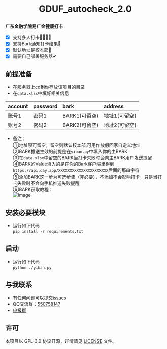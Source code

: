 <h1 align="center">

GDUF_autocheck_2.0

</h1>

**广东金融学院易广金健康打卡**
- [x] 支持多人打卡👨‍👩‍👧‍👧
- [x] 支持Bark通知打卡结果💬
- [x] 默认地址是校本部🏫
- [x] 需要自己部署服务器✔

## 前提准备
- 在服务器上cd到你存放该项目的目录
- 在```data.xlsx```中填好相关信息

|account|password|bark|address|
|:-|:-|:-|:-|
|账号1|密码1|BARK1(可留空)|地址1(可留空)|
|账号2|密码2|BARK2(可留空)|地址2(可留空)|

- 备注：<br>
①地址项可留空，留空则默认校本部,可用作放假回家自定义地址<br>
②BARK推送生效的前提是在```yiban.py```中填入你的主BARK<br>
③在```data.xlsx```中留空的BARK当打卡失败时会向主BARK用户发送提醒<br>
④BARK的Value填入的是在你的Bark客户端里得到```https://api.day.app/XXXXXXXXXXXXXXXXXXXXXX```后面的那串字符<br>
⑤添加BARK这一步为可选步骤（非必要），不添加不会影响打卡，只是当打卡失败时不会向手机推送失败提醒<br>
⑥BARK获取教程：<br>
![image](https://github.com/feizao67/GDUF_autocheck/blob/main/如何获取BARK.jpg)

## 安装必要模块
- 运行如下代码<br>
```pip install -r requirements.txt```

## 启动
- 运行如下代码<br>
```python ./yiban.py```

## 与我联系
- 有任何问题可以提交[issues](https://github.com/feizao67/GDUF_autocheck_2.0/issues/new)  
- QQ交流群：[550758147](https://qm.qq.com/cgi-bin/qm/qr?k=NM9kxBkkvWsNiKx-4y0IzzzpaaXbjGOx&jump_from=webapi)
- [电报群](https://t.me/gdspyp)


## 许可
本项目以 GPL-3.0 协议开源，详情请见 [LICENSE](LICENSE) 文件。
